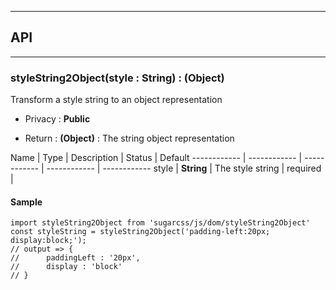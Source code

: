 


-----------------------------
## API
-----------------------------

### styleString2Object(style : String) : (Object)
Transform a style string to an object representation

- Privacy : **Public**

- Return : **(Object)** : The string object representation

Name | Type | Description | Status | Default
------------ | ------------ | ------------ | ------------ | ------------
style | **String** | The style string | required | 


#### Sample
```language-undefined
import styleString2Object from 'sugarcss/js/dom/styleString2Object'
const styleString = styleString2Object('padding-left:20px; display:block;');
// output => {
//		paddingLeft : '20px',
// 		display : 'block'
// }

```


